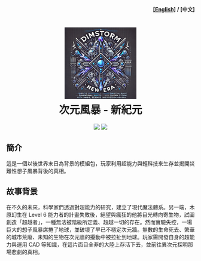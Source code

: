 <p align="right"><b><a href="README.md">[English]</a> / [中文]</b></p>

<h1 align="center">
  <img src="icon.png"/ >
  <br / >
  次元風暴 - 新紀元
</h1>
<p align="center">
<img src="https://cf.way2muchnoise.eu/1137333.svg?badge_style=for_the_badge"/ >
<img src="https://cf.way2muchnoise.eu/versions/1137333_latest.svg?badge_style=for_the_badge"/ >
</p>

## 簡介

這是一個以後世界末日為背景的模組包，玩家利用超能力與輕科技來生存並揭開災難性想子風暴背後的真相。

## 故事背景

在不久的未來，科學家們透過對超能力的研究，建立了現代魔法體系。另一端，木原幻生在 Level 6 能力者的計畫失敗後，絕望與瘋狂的他將目光轉向寄生物，試圖創造「超越者」，一種無法被階級所定義、超越一切的存在。然而實驗失控，一場巨大的想子風暴席捲了地球，並破壞了早已不穩定次元牆。無數的生命死去、繁華的城市荒廢、未知的生物在次元牆的擾動中被拉扯到地球。玩家需開發自身的超能力與運用 CAD 等知識，在這片面目全非的大陸上存活下去，並前往異次元探明那場悲劇的真相。
